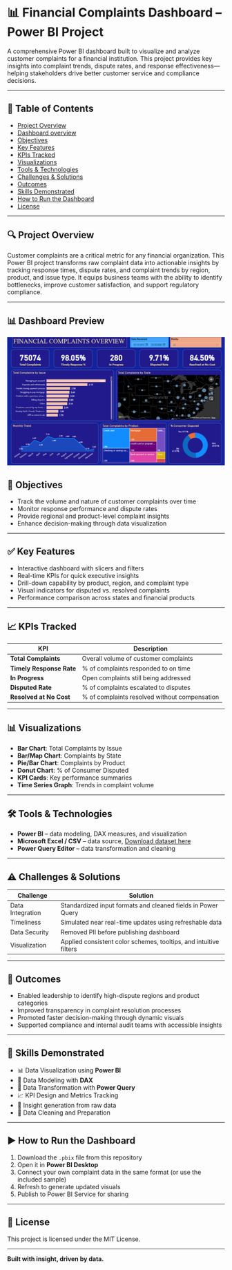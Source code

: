 # 📊 Financial Complaints Dashboard – Power BI Project

A comprehensive Power BI dashboard built to visualize and analyze customer complaints for a financial institution. This project provides key insights into complaint trends, dispute rates, and response effectiveness—helping stakeholders drive better customer service and compliance decisions.

---

## 📌 Table of Contents
- [Project Overview](#project-overview)
- [Dashboard overview](#Dashboard-Overview)
- [Objectives](#objectives)
- [Key Features](#key-features)
- [KPIs Tracked](#kpis-tracked)
- [Visualizations](#visualizations)
- [Tools & Technologies](#tools--technologies)
- [Challenges & Solutions](#challenges--solutions)
- [Outcomes](#outcomes)
- [Skills Demonstrated](#skills-demonstrated)
- [How to Run the Dashboard](#how-to-run-the-dashboard)
- [License](#license)

---

## 🔍 Project Overview

Customer complaints are a critical metric for any financial organization. This Power BI project transforms raw complaint data into actionable insights by tracking response times, dispute rates, and complaint trends by region, product, and issue type. It equips business teams with the ability to identify bottlenecks, improve customer satisfaction, and support regulatory compliance.

---
## 📊 Dashboard Preview

![Dashboard Overview](https://github.com/harshitha-tankasala/financial-complaints-dashboard-powerbi/blob/main/financial%20complaints%20dashboard%20image.png)
## 🎯 Objectives

- Track the volume and nature of customer complaints over time
- Monitor response performance and dispute rates
- Provide regional and product-level complaint insights
- Enhance decision-making through data visualization

---

## ✅ Key Features

- Interactive dashboard with slicers and filters
- Real-time KPIs for quick executive insights
- Drill-down capability by product, region, and complaint type
- Visual indicators for disputed vs. resolved complaints
- Performance comparison across states and financial products

---

## 📈 KPIs Tracked

| KPI                        | Description |
|----------------------------|-------------|
| **Total Complaints**       | Overall volume of customer complaints |
| **Timely Response Rate**   | % of complaints responded to on time |
| **In Progress**            | Open complaints still being addressed |
| **Disputed Rate**          | % of complaints escalated to disputes |
| **Resolved at No Cost**    | % of complaints resolved without compensation |

---

## 📊 Visualizations

- **Bar Chart**: Total Complaints by Issue
- **Bar/Map Chart**: Complaints by State
- **Pie/Bar Chart**: Complaints by Product
- **Donut Chart**: % of Consumer Disputed
- **KPI Cards**: Key performance summaries
- **Time Series Graph**: Trends in complaint volume

---

## 🛠️ Tools & Technologies

- **Power BI** – data modeling, DAX measures, and visualization
- **Microsoft Excel / CSV** – data source, [Download dataset here]()
- **Power Query Editor** – data transformation and cleaning

---

## ⚠️ Challenges & Solutions

| Challenge        | Solution |
|------------------|----------|
| Data Integration | Standardized input formats and cleaned fields in Power Query |
| Timeliness       | Simulated near real-time updates using refreshable data |
| Data Security    | Removed PII before publishing dashboard |
| Visualization    | Applied consistent color schemes, tooltips, and intuitive filters |

---

## 🎉 Outcomes

- Enabled leadership to identify high-dispute regions and product categories
- Improved transparency in complaint resolution processes
- Promoted faster decision-making through dynamic visuals
- Supported compliance and internal audit teams with accessible insights

---

## 💼 Skills Demonstrated

- 📊 Data Visualization using **Power BI**
- 📐 Data Modeling with **DAX**
- 🔄 Data Transformation with **Power Query**
- 📈 KPI Design and Metrics Tracking
- 🧠 Insight generation from raw data
- 🧹 Data Cleaning and Preparation

---

## ▶️ How to Run the Dashboard

1. Download the `.pbix` file from this repository
2. Open it in **Power BI Desktop**
3. Connect your own complaint data in the same format (or use the included sample)
4. Refresh to generate updated visuals
5. Publish to Power BI Service for sharing

---

## 📄 License

This project is licensed under the MIT License.

---

**Built with insight, driven by data.**
